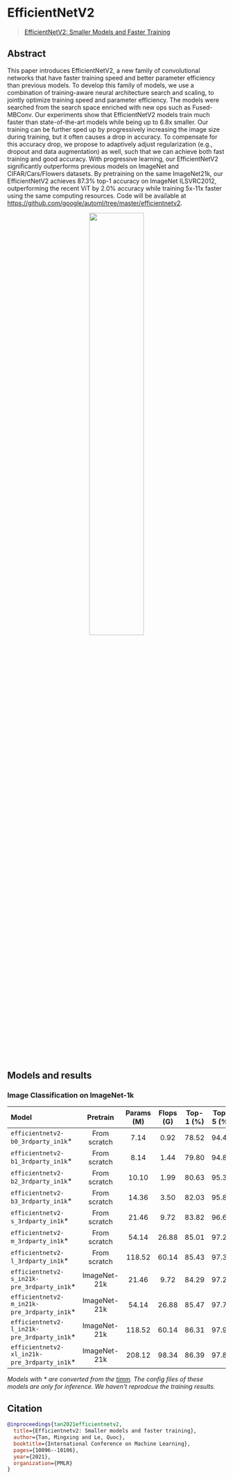 # EfficientNetV2

> [EfficientNetV2: Smaller Models and Faster Training](https://arxiv.org/abs/2104.00298)

## Abstract

This paper introduces EfficientNetV2, a new family of convolutional networks that have faster training speed and better parameter efficiency than previous models. To develop this family of models, we use a combination of training-aware neural architecture search and scaling, to jointly optimize training speed and parameter efficiency. The models were searched from the search space enriched with new ops such as Fused-MBConv. Our experiments show that EfficientNetV2 models train much faster than state-of-the-art models while being up to 6.8x smaller.   Our training can be further sped up by progressively increasing the image size during training, but it often causes a drop in accuracy. To compensate for this accuracy drop, we propose to adaptively adjust regularization (e.g., dropout and data augmentation) as well, such that we can achieve both fast training and good accuracy.   With progressive learning, our EfficientNetV2 significantly outperforms previous models on ImageNet and CIFAR/Cars/Flowers datasets. By pretraining on the same ImageNet21k, our EfficientNetV2 achieves 87.3% top-1 accuracy on ImageNet ILSVRC2012, outperforming the recent ViT by 2.0% accuracy while training 5x-11x faster using the same computing resources. Code will be available at https://github.com/google/automl/tree/master/efficientnetv2.

<div align=center>
<img src="https://user-images.githubusercontent.com/18586273/208616931-0c5107f1-f08c-48d3-8694-7a6eaf227dc2.png" width="50%"/>
</div>

## Models and results

### Image Classification on ImageNet-1k

| Model                                         |   Pretrain   | Params (M) | Flops (G) | Top-1 (%) | Top-5 (%) |                     Config                      |                          Download                           |
| :-------------------------------------------- | :----------: | :--------: | :-------: | :-------: | :-------: | :---------------------------------------------: | :---------------------------------------------------------: |
| `efficientnetv2-b0_3rdparty_in1k`\*           | From scratch |    7.14    |   0.92    |   78.52   |   94.44   |    [config](efficientnet_b0_4xb64.py)    | [model](https://download.openmmlab.com/mmclassification/v0/efficientnetv2/efficientnetv2-b0_3rdparty_in1k_20221221-9ef6e736.pth) |
| `efficientnetv2-b1_3rdparty_in1k`\*           | From scratch |    8.14    |   1.44    |   79.80   |   94.89   |    [config](efficientnet_b1_4xb64.py)    | [model](https://download.openmmlab.com/mmclassification/v0/efficientnetv2/efficientnetv2-b1_3rdparty_in1k_20221221-6955d9ce.pth) |
| `efficientnetv2-b2_3rdparty_in1k`\*           | From scratch |   10.10    |   1.99    |   80.63   |   95.30   |    [config](efficientnet_b2_4xb64.py)    | [model](https://download.openmmlab.com/mmclassification/v0/efficientnetv2/efficientnetv2-b2_3rdparty_in1k_20221221-74f7d493.pth) |
| `efficientnetv2-b3_3rdparty_in1k`\*           | From scratch |   14.36    |   3.50    |   82.03   |   95.88   |    [config](efficientnet_b3_4xb64.py)    | [model](https://download.openmmlab.com/mmclassification/v0/efficientnetv2/efficientnetv2-b3_3rdparty_in1k_20221221-b6f07a36.pth) |
| `efficientnetv2-s_3rdparty_in1k`\*            | From scratch |   21.46    |   9.72    |   83.82   |   96.67   | [config](efficientnet_s_4xb32_sz384.py)  | [model](https://download.openmmlab.com/mmclassification/v0/efficientnetv2/efficientnetv2-s_3rdparty_in1k_20221220-f0eaff9d.pth) |
| `efficientnetv2-m_3rdparty_in1k`\*            | From scratch |   54.14    |   26.88   |   85.01   |   97.26   | [config](efficientnet_m_4xb32_sz384.py)  | [model](https://download.openmmlab.com/mmclassification/v0/efficientnetv2/efficientnetv2-m_3rdparty_in1k_20221220-9dc0c729.pth) |
| `efficientnetv2-l_3rdparty_in1k`\*            | From scratch |   118.52   |   60.14   |   85.43   |   97.31   | [config](efficientnet_l_4xb32_sz384.py)  | [model](https://download.openmmlab.com/mmclassification/v0/efficientnetv2/efficientnetv2-l_3rdparty_in1k_20221220-5c3bac0f.pth) |
| `efficientnetv2-s_in21k-pre_3rdparty_in1k`\*  | ImageNet-21k |   21.46    |   9.72    |   84.29   |   97.26   | [config](efficientnet_s_4xb32_sz384.py)  | [model](https://download.openmmlab.com/mmclassification/v0/efficientnetv2/efficientnetv2-s_in21k-pre-3rdparty_in1k_20221220-7a7c8475.pth) |
| `efficientnetv2-m_in21k-pre_3rdparty_in1k`\*  | ImageNet-21k |   54.14    |   26.88   |   85.47   |   97.76   | [config](efficientnet_m_4xb32_sz384.py)  | [model](https://download.openmmlab.com/mmclassification/v0/efficientnetv2/efficientnetv2-m_in21k-pre-3rdparty_in1k_20221220-a1013a04.pth) |
| `efficientnetv2-l_in21k-pre_3rdparty_in1k`\*  | ImageNet-21k |   118.52   |   60.14   |   86.31   |   97.99   | [config](efficientnet_l_4xb32_sz384.py)  | [model](https://download.openmmlab.com/mmclassification/v0/efficientnetv2/efficientnetv2-l_in21k-pre-3rdparty_in1k_20221220-63df0efd.pth) |
| `efficientnetv2-xl_in21k-pre_3rdparty_in1k`\* | ImageNet-21k |   208.12   |   98.34   |   86.39   |   97.83   | [config](efficientnet_xl_4xb32_sz384.py) | [model](https://download.openmmlab.com/mmclassification/v0/efficientnetv2/efficientnetv2-xl_in21k-pre-3rdparty_in1k_20221220-583ac18b.pth) |

*Models with * are converted from the [timm](https://github.com/rwightman/pytorch-image-models/blob/main/timm/models/efficientnet.py). The config files of these models are only for inference. We haven't reprodcue the training results.*

## Citation

```bibtex
@inproceedings{tan2021efficientnetv2,
  title={Efficientnetv2: Smaller models and faster training},
  author={Tan, Mingxing and Le, Quoc},
  booktitle={International Conference on Machine Learning},
  pages={10096--10106},
  year={2021},
  organization={PMLR}
}
```
